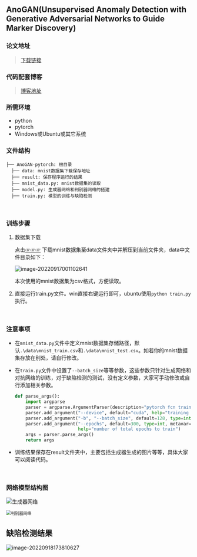## AnoGAN(Unsupervised Anomaly Detection with Generative Adversarial Networks to Guide Marker Discovery)

### 论文地址

> [下载链接](https://arxiv.org/pdf/1703.05921.pdf)



### 代码配套博客

> [博客地址](https://juejin.cn/post/7145636393891561503)



### 所需环境

- python
- pytorch
- Windows或Ubuntu或其它系统





### 文件结构

```
├── AnoGAN-pytorch: 根目录
  ├── data: mnist数据集下载保存地址  
  ├── result: 保存程序运行的结果
  ├── mnist_data.py: mnist数据集的读取
  ├── model.py: 生成器网络和判别器网络的搭建
  ├── train.py: 模型的训练与缺陷检测
```





&nbsp;

### 训练步骤

1. 数据集下载

   点击[☞☞☞](https://www.kaggle.com/datasets/oddrationale/mnist-in-csv) 下载mnist数据集至data文件夹中并解压到当前文件夹，data中文件目录如下：

   ![image-20220917001102641](https://tutouxiaosu.oss-cn-beijing.aliyuncs.com/img/img/image-20220917001102641.png)

   本次使用的mnist数据集为csv格式，方便读取。

2. 直接运行train.py文件。win直接右键运行即可，ubuntu使用`python train.py`执行。


&nbsp;
### 注意事项

- 在`mnist_data.py`文件中定义mnist数据集存储路径，默认`.\data\mnist_train.csv`和`.\data\mnist_test.csv`。如若你的mnist数据集存放在别处，请自行修改。

- 在`train.py`文件中设置了`--batch_size`等等参数，这些参数只针对生成网络和对抗网络的训练，对于缺陷检测的测试，没有定义参数，大家可手动修改或自行添加相关参数。

  ```python 
  def parse_args():
      import argparse
      parser = argparse.ArgumentParser(description="pytorch fcn training")
      parser.add_argument("--device", default="cuda", help="training device")
      parser.add_argument("-b", "--batch_size", default=128, type=int)
      parser.add_argument("--epochs", default=300, type=int, metavar="N",
                          help="number of total epochs to train")
      args = parser.parse_args()
      return args
  ```

- 训练结果保存在result文件夹中，主要包括生成器生成的图片等等，具体大家可以阅读代码。


&nbsp;


### 网络模型结构图

![生成器网络](https://tutouxiaosu.oss-cn-beijing.aliyuncs.com/img/img/%E7%94%9F%E6%88%90%E5%99%A8%E7%BD%91%E7%BB%9C.png#pic_center)

<img src="https://tutouxiaosu.oss-cn-beijing.aliyuncs.com/img/img/%E5%88%A4%E5%88%AB%E5%99%A8%E7%BD%91%E7%BB%9C.png" alt="判别器网络" style="zoom:80%;" />





## 缺陷检测结果

![image-20220918173810627](https://tutouxiaosu.oss-cn-beijing.aliyuncs.com/img/img/image-20220918173810627.png)
